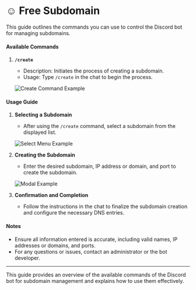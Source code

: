 # ☺️ Free Subdomain

This guide outlines the commands you can use to control the Discord bot for managing subdomains.

#### Available Commands

1. **`/create`**
   - Description: Initiates the process of creating a subdomain.
   - Usage: Type `/create` in the chat to begin the process.

   ![Create Command Example](placeholder_create_command.png)
   <!-- Replace `placeholder_create_command.png` with an example image of the `/create` command -->

#### Usage Guide

1. **Selecting a Subdomain**
   - After using the `/create` command, select a subdomain from the displayed list.

   ![Select Menu Example](placeholder_select_menu.png)
   <!-- Replace `placeholder_select_menu.png` with an example image of the selection menu -->

2. **Creating the Subdomain**
   - Enter the desired subdomain, IP address or domain, and port to create the subdomain.

   ![Modal Example](placeholder_modal.png)
   <!-- Replace `placeholder_modal.png` with an example image of the modal window -->

3. **Confirmation and Completion**
   - Follow the instructions in the chat to finalize the subdomain creation and configure the necessary DNS entries.

#### Notes

- Ensure all information entered is accurate, including valid names, IP addresses or domains, and ports.
- For any questions or issues, contact an administrator or the bot developer.

---

This guide provides an overview of the available commands of the Discord bot for subdomain management and explains how to use them effectively.
